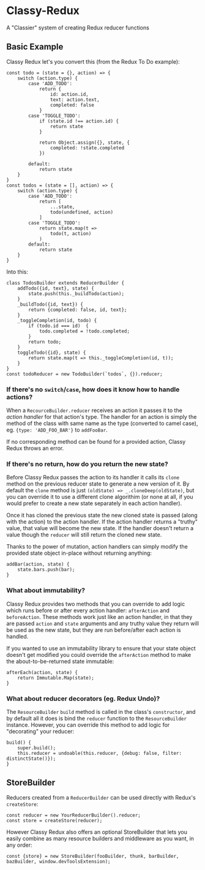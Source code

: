 # Classy-Redux
A "Classier" system of creating Redux reducer functions

## Basic Example

Classy Redux let's you convert this (from the Redux To Do example):

    const todo = (state = {}, action) => {
        switch (action.type) {
            case 'ADD_TODO':
                return {
                    id: action.id,
                    text: action.text,
                    completed: false
                }
            case 'TOGGLE_TODO':
                if (state.id !== action.id) {
                    return state
                }
    
                return Object.assign({}, state, {
                    completed: !state.completed
                })
    
            default:
                return state
        }
    }
    const todos = (state = [], action) => {
        switch (action.type) {
            case 'ADD_TODO':
                return [
                    ...state,
                    todo(undefined, action)
                ]
            case 'TOGGLE_TODO':
                return state.map(t =>
                    todo(t, action)
                )
            default:
                return state
        }
    }
    
Into this:

    class TodosBuilder extends ReducerBuilder {
        addTodo({id, text}, state) {
            state.push(this._buildTodo(action);
        }
        _buildTodo({id, text}) {
            return {completed: false, id, text};
        }
        _toggleCompletion(id, todo) {
            if (todo.id === id)  {
                todo.completed = !todo.completed;
            }
            return todo;
        }
        toggleTodo({id}, state) {
            return state.map(t => this._toggleCompletion(id, t));
        }
    }
    const todoReducer = new TodoBuilder(`todos`, {}).reducer;

### If there's no `switch`/`case`, how does it know how to handle actions?

When a `RecourceBuilder.reducer` receives an action it passes it to the *action handler* for that action's type.  The handler for an action is simply the method of the class with same name as the type (converted to camel case), eg. `{type: 'ADD_FOO_BAR'}` to `addFooBar`.

If no corresponding method can be found for a provided action, Classy Redux throws an error.

### If there's no return, how do you return the new state?

Before Classy Redux passes the action to its handler it calls its `clone` method on the previous reducer state to generate a new version of it.  By default the `clone` method is just `(oldState) => _.cloneDeep(oldState)`, but you can override it to use a different clone algorithim (or none at all, if you would prefer to create a new state separately in each action handler).

Once it has cloned the previous state the new cloned state is passed (along with the action) to the action handler.  If the action handler returns a "truthy" value, that value will become the new state.  If the handler doesn't return a value though the `reducer` will still return the cloned new state.

Thanks to the power of mutation, action handlers can simply modify the provided state object in-place without returning anything:

    addBar(action, state) {
        state.bars.push(bar);
    }

### What about immutability?

Classy Redux provides two methods that you can override to add logic which runs before or after every action handler: `afterAction` and `beforeAction`.  These methods work just like an action handler, in that they are passed `action` and `state` arguments and any truthy value they return will be used as the new state, but they are run before/after each action is handled.

If you wanted to use an immutability library to ensure that your state object doesn't get modified you could override the `afterAction` method to make the about-to-be-returned state immutable:

    afterEach(action, state) {
        return Immutable.Map(state);
    }

### What about reducer decorators (eg. Redux Undo)?

The `ResourceBuilder` `build` method is called in the class's `constructor`, and by default all it does is bind the `reducer` function to the `ResourceBuilder` instance.  However, you can override this method to add logic for "decorating" your reducer:

    build() {
        super.build();
        this.reducer = undoable(this.reducer, {debug: false, filter: distinctState()});
    }

## StoreBuilder

Reducers created from a `ReducerBuilder` can be used directly with Redux's `createStore`:

    const reducer = new YourReducerBuilder().reducer;
    const store = createStore(reducer);

However Classy Redux also offers an optional StoreBuilder that lets you easily combine as many resource builders and middleware as you want, in any order:

    const {store} = new StoreBuilder(fooBuilder, thunk, barBuilder, bazBuilder, window.devToolsExtension);
